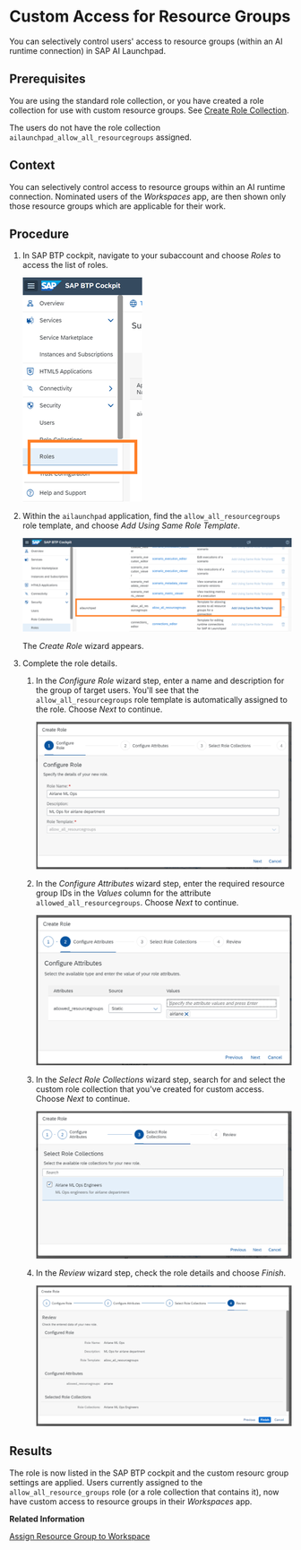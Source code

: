 <!-- loio19e39328d7f44af6b3b8a83983bde325 -->

# Custom Access for Resource Groups

You can selectively control users' access to resource groups \(within an AI runtime connection\) in SAP AI Launchpad.



<a name="loio19e39328d7f44af6b3b8a83983bde325__prereq_cl3_ht3_1rb"/>

## Prerequisites

You are using the standard role collection, or you have created a role collection for use with custom resource groups. See [Create Role Collection](create-role-collection-9cdb1ea.md).

The users do not have the role collection `ailaunchpad_allow_all_resourcegroups` assigned.



<a name="loio19e39328d7f44af6b3b8a83983bde325__context_w15_fzq_h5b"/>

## Context

You can selectively control access to resource groups within an AI runtime connection. Nominated users of the *Workspaces* app, are then shown only those resource groups which are applicable for their work.



## Procedure

1.  In SAP BTP cockpit, navigate to your subaccount and choose *Roles* to access the list of roles.

    ![](images/BTP_role_31090d2.png)

2.  Within the `ailaunchpad` application, find the `allow_all_resourcegroups` role template, and choose *Add Using Same Role Template*.

    ![](images/AIL_role_rg_collection_96ceb84.png)

    The *Create Role* wizard appears.

3.  Complete the role details.

    1.  In the *Configure Role* wizard step, enter a name and description for the group of target users. You'll see that the `allow_all_resourcegroups` role template is automatically assigned to the role. Choose *Next* to continue.

        ![](images/AIL_Role_24c33e8.png)

    2.  In the *Configure Attributes* wizard step, enter the required resource group IDs in the *Values* column for the attribute `allowed_all_resourcegroups`. Choose *Next* to continue.

        ![](images/AIL_Role_2_9f11247.png)

    3.  In the *Select Role Collections* wizard step, search for and select the custom role collection that you've created for custom access. Choose *Next* to continue.

        ![](images/AIL_Role_f35dd61.png)

    4.  In the *Review* wizard step, check the role details and choose *Finish*.

        ![](images/AIL_Role_16caa35.png)





<a name="loio19e39328d7f44af6b3b8a83983bde325__result_mxw_55q_gab"/>

## Results

The role is now listed in the SAP BTP cockpit and the custom resourc group settings are applied. Users currently assigned to the `allow_all_resource_groups` role \(or a role collection that contains it\), now have custom access to resource groups in their *Workspaces* app.

**Related Information**  


[Assign Resource Group to Workspace](set-resource-group-0c07728.md#loio1fe43ac042ab46749bec34b50601dce0 " ")

